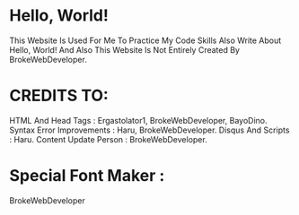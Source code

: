 # Hello, World!
This Website Is Used For Me To Practice My Code Skills Also Write About Hello, World! And Also This Website Is Not Entirely Created By BrokeWebDeveloper.
# CREDITS TO:
HTML And Head Tags : Ergastolator1, BrokeWebDeveloper, BayoDino.
Syntax Error Improvements : Haru, BrokeWebDeveloper.
Disqus And Scripts : Haru.
Content Update Person : BrokeWebDeveloper.
# Special Font Maker :
BrokeWebDeveloper
